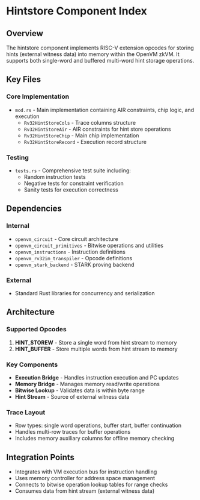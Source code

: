 # Hintstore Component Index

## Overview
The hintstore component implements RISC-V extension opcodes for storing hints (external witness data) into memory within the OpenVM zkVM. It supports both single-word and buffered multi-word hint storage operations.

## Key Files

### Core Implementation
- `mod.rs` - Main implementation containing AIR constraints, chip logic, and execution
  - `Rv32HintStoreCols` - Trace columns structure
  - `Rv32HintStoreAir` - AIR constraints for hint store operations
  - `Rv32HintStoreChip` - Main chip implementation
  - `Rv32HintStoreRecord` - Execution record structure

### Testing
- `tests.rs` - Comprehensive test suite including:
  - Random instruction tests
  - Negative tests for constraint verification
  - Sanity tests for execution correctness

## Dependencies

### Internal
- `openvm_circuit` - Core circuit architecture
- `openvm_circuit_primitives` - Bitwise operations and utilities
- `openvm_instructions` - Instruction definitions
- `openvm_rv32im_transpiler` - Opcode definitions
- `openvm_stark_backend` - STARK proving backend

### External
- Standard Rust libraries for concurrency and serialization

## Architecture

### Supported Opcodes
1. **HINT_STOREW** - Store a single word from hint stream to memory
2. **HINT_BUFFER** - Store multiple words from hint stream to memory

### Key Components
- **Execution Bridge** - Handles instruction execution and PC updates
- **Memory Bridge** - Manages memory read/write operations
- **Bitwise Lookup** - Validates data is within byte range
- **Hint Stream** - Source of external witness data

### Trace Layout
- Row types: single word operations, buffer start, buffer continuation
- Handles multi-row traces for buffer operations
- Includes memory auxiliary columns for offline memory checking

## Integration Points
- Integrates with VM execution bus for instruction handling
- Uses memory controller for address space management
- Connects to bitwise operation lookup tables for range checks
- Consumes data from hint stream (external witness data)